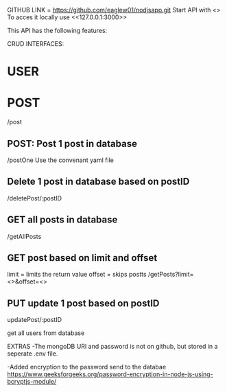GITHUB LINK = https://github.com/eaglew01/nodjsapp.git
Start API with <<npm run dev>>
To acces it locally use <<127.0.0.1:3000>>

This API has the following features:


CRUD INTERFACES:

# USER



# POST
/post


## POST: Post 1 post in database
/postOne
Use the convenant yaml file

## Delete 1 post in database based on postID
/deletePost/:postID


## GET all posts in database
/getAllPosts

## GET post based on limit and offset
limit = limits the return value
offset = skips postts
/getPosts?limit=<<limit>>&offset=<<offset>>


## PUT update 1 post based on postID
updatePost/:postID

get all users from database

EXTRAS
-The mongoDB URI and password is not on github, but stored in a seperate .env file.

-Added encryption to the password send to the databae
    https://www.geeksforgeeks.org/password-encryption-in-node-js-using-bcryptjs-module/